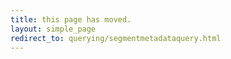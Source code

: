 ```yaml
---
title: this page has moved.
layout: simple_page
redirect_to: querying/segmentmetadataquery.html
---
```


